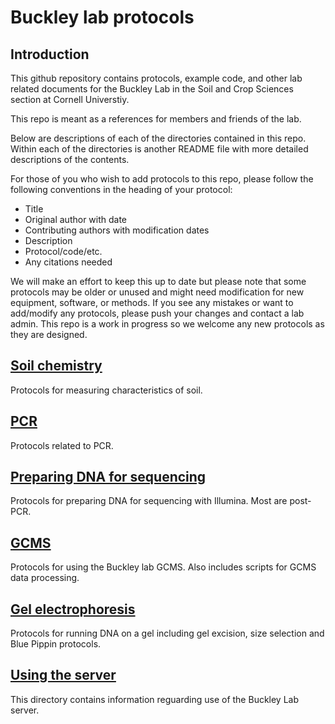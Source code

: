 # Buckley lab protocols

## Introduction
This github repository contains protocols, example code, and other lab related documents for the Buckley Lab in the Soil and Crop Sciences section at Cornell Universtiy.

This repo is meant as a references for members and friends of the lab. 

Below are descriptions of each of the directories contained in this repo. Within each of the directories is another README file with more detailed descriptions of the contents.

For those of you who wish to add protocols to this repo, please follow the following conventions in the heading of your protocol:

 * Title
 * Original author with date
 * Contributing authors with modification dates
 * Description
 * Protocol/code/etc.
 * Any citations needed
 
We will make an effort to keep this up to date but please note that some protocols may be older or unused and might need modification for new equipment, software, or methods.  If you see any mistakes or want to add/modify any protocols, please push your changes and contact a lab admin. This repo is a work in progress so we welcome any new protocols as they are designed.

## [Soil chemistry](./Soil_chemistry)
Protocols for measuring characteristics of soil.

## [PCR](./PCR)
Protocols related to PCR.

## [Preparing DNA for sequencing](./Preparing_DNA_for_Sequencing)
Protocols for preparing DNA for sequencing with Illumina. Most are post-PCR.

## [GCMS](./GCMS)
Protocols for using the Buckley lab GCMS. Also includes scripts for GCMS data processing.

## [Gel electrophoresis](./gel_electrophoresis)
Protocols for running DNA on a gel including gel excision, size selection and Blue Pippin protocols.

## [Using the server](./Using_the_server)
This directory contains information reguarding use of the Buckley Lab server.
 

